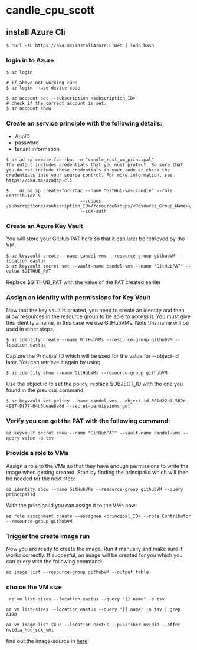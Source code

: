 # candle_cpu_scott

## install Azure Cli 
```
$ curl -sL https://aka.ms/InstallAzureCLIDeb | sudo bash
```

### login in to Azure 
```
$ az login 

# if above not working run:  
$ az login --use-device-code
```
```
$ az account set --subscription <subscription_ID>
# check if the correct account is set.
$ az account show 
```

### Create an service principle with the following details:
* AppID 
* password 
* tenant information 

```
$ az ad sp create-for-rbac -n "candle_rust_vm_principal"
The output includes credentials that you must protect. Be sure that you do not include these credentials in your code or check the credentials into your source control. For more information, see https://aka.ms/azadsp-cli

$    az ad sp create-for-rbac --name “GitHub-vms-candle” --role contributor \
                            --scopes /subscriptions/<subscription_ID>/resourceGroups/<Resource_Group_Name>\
                            --sdk-auth
```

### Create an Azure Key Vault
You will store your GitHub PAT here so that it can later be retrieved by the VM.
```
$ az keyvault create --name candel-vms --resource-group githubVM --location eastus
$ az keyvault secret set --vault-name candel-vms --name "GitHubPAT" --value $GITHUB_PAT
```
Replace $GITHUB_PAT with the value of the PAT created earlier

### Assign an identity with permissions for Key Vault
Now that the key vault is created, you need to create an identity and then allow resources in the resource group to be able to access it. You must give this identity a name, in this case we use GitHubVMs. Note this name will be used in other steps.

```
$ az identity create --name GitHubVMs --resource-group githubVM --location eastus

```
Capture the Principal ID which will be used for the value for --object-id later. You can retrieve it again by using:

```
$ az identity show --name GitHubVMs --resource-group githubVM
```

Use the object id to set the policy, replace $OBJECT_ID with the one you found in the previous command:
```
$ az keyvault set-policy --name candel-vms --object-id 301d22a1-562e-4987-9f77-64d5beae8e8d --secret-permissions get
```

### Verify you can get the PAT with the following command:
```
az keyvault secret show --name "GitHubPAT" --vault-name candel-vms --query value -o tsv
```


### Provide a role to VMs
Assign a role to the VMs so that they have enough permissions to write the image when getting created. Start by finding the principalId which will then be needed for the next step:

```
az identity show --name GitHubVMs --resource-group githubVM --query principalId
```

With the principalId you can assign it to the VMs now:

```
az role assignment create --assignee <principal_ID> --role Contributor --resource-group githubVM
```


### Trigger the create image run
Now you are ready to create the image. Run it manually and make sure it works correctly. If succesful, an image will be created for you which you can query with the following command:
```
az image list --resource-group githubVM --output table
```


### choice the VM size 

```
 az vm list-sizes --location eastus --query "[].name" -o tsv
```

```
az vm list-sizes --location eastus --query "[].name" -o tsv | grep A100
```

```
az vm image list-skus --location eastus --publisher nvidia --offer nvidia_hpc_sdk_vmi
```

find out the image-source in [here](https://az-vm-image.info/?cmd=--all)
